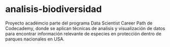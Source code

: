 # analisis-biodiversidad
Proyecto académcio parte del programa Data Scientist Career Path de Codecademy, donde se aplican técnicas de analisis y visualización de datos para encontrar información relevante de especies en protección dentro de parques nacionales en USA.
